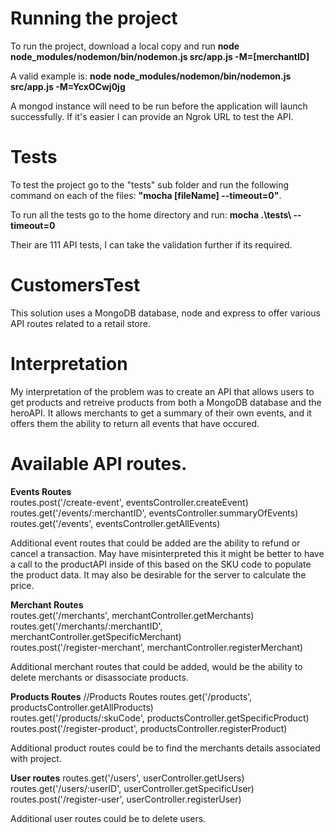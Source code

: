 # Running the project

To run the project, download a local copy and run <b>node node_modules/nodemon/bin/nodemon.js src/app.js -M=[merchantID]</b><br> 

A valid example is: <b>node node_modules/nodemon/bin/nodemon.js src/app.js -M=YcxOCwj0jg</b><br>

A mongod instance will need to be run before the 
application will launch successfully. If it's easier I can provide an Ngrok URL to test the API. 

# Tests

To test the project go to the "tests" sub folder and run the following command on each of the files: <b>"mocha [fileName] --timeout=0"</b>.<br>

To run all the tests go to the home directory and run: <b> mocha .\tests\ --timeout=0 </b>

Their are 111 API tests, I can take the validation further if its required. 

# CustomersTest 
This solution uses a MongoDB database, node and express to offer various API routes related to a retail store.  

# Interpretation 
My interpretation of the problem was to create an API that allows users to get products and retreive products from both a MongoDB database and the heroAPI. It allows merchants to get a summary of their own events, and it offers them the ability to return all events that have occured.  <br>

# Available API routes. 
<b>Events Routes</b><br>
routes.post('/create-event', eventsController.createEvent)<br>
routes.get('/events/:merchantID', eventsController.summaryOfEvents)<br>
routes.get('/events', eventsController.getAllEvents)<br>

Additional event routes that could be added are the ability to refund or cancel a transaction. 
May have misinterpreted this it might be better to have a call to the productAPI inside of this based on 
the SKU code to populate the product data. It may also be desirable for the server to calculate the price. 

<b>Merchant Routes</b><br>
routes.get('/merchants', merchantController.getMerchants)<br>
routes.get('/merchants/:merchantID', merchantController.getSpecificMerchant)<br>
routes.post('/register-merchant', merchantController.registerMerchant)<br>

Additional merchant routes that could be added, would be the ability to delete merchants or disassociate products. 
<br>

<b>Products Routes</b>
//Products Routes
routes.get('/products', productsController.getAllProducts)<br>
routes.get('/products/:skuCode', productsController.getSpecificProduct)</br>
routes.post('/register-product', productsController.registerProduct)<br>

Additional product routes could be to find the merchants details associated with project. 
<br>

<b>User routes</b>
routes.get('/users', userController.getUsers)<br>
routes.get('/users/:userID', userController.getSpecificUser)<br>
routes.post('/register-user', userController.registerUser)<br>

Additional user routes could be to delete users. 









